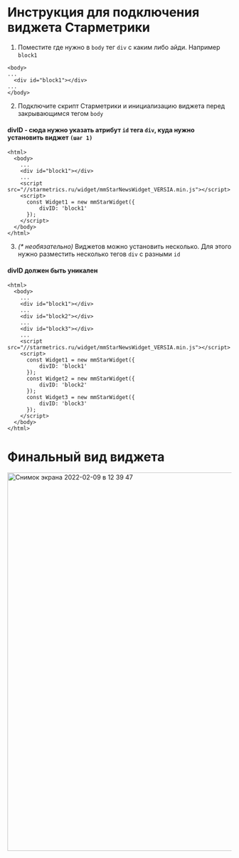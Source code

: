 # Инструкция для подключения виджета Старметрики

 1. Поместите где нужно в `body` тег `div` с каким либо айди. Например `block1`
```
<body>
...
  <div id="block1"></div>
...
</body>
```
2. Подключите скрипт Старметрики и инициализацию виджета перед закрывающимся тегом `body`
#### divID - сюда нужно указать атрибут `id` тега `div`, куда нужно установить виджет `(шаг 1)`
```
<html>
  <body>
    ...
    <div id="block1"></div>
    ...
    <script src="//starmetrics.ru/widget/mmStarNewsWidget_VERSIA.min.js"></script>
    <script>
      const Widget1 = new mmStarWidget({
          divID: 'block1'
      });
    </script>
  </body>
</html>
```

3. _(* необязательно)_ Виджетов можно установить несколько. Для этого нужно разместить несколько тегов `div` с разными `id`
#### divID должен быть уникален
```
<html>
  <body>
    ...
    <div id="block1"></div>
    ...
    <div id="block2"></div>
    ...
    <div id="block3"></div>
    ...
    <script src="//starmetrics.ru/widget/mmStarNewsWidget_VERSIA.min.js"></script>
    <script>
      const Widget1 = new mmStarWidget({
          divID: 'block1'
      });
      const Widget2 = new mmStarWidget({
          divID: 'block2'
      });
      const Widget3 = new mmStarWidget({
          divID: 'block3'
      });
    </script>
  </body>
</html>
```

# Финальный вид виджета
<img width="851" alt="Снимок экрана 2022-02-09 в 12 39 47" src="https://user-images.githubusercontent.com/10125278/153143882-ce869ed2-0a55-47a3-a4d4-68aac8ae1d9e.png">

